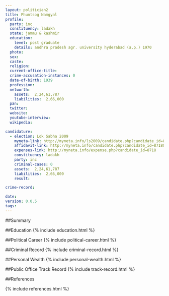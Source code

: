 ```yaml
---
layout: politician2
title: Phuntsog Namgyal
profile: 
  party: inc
  constituency: ladakh
  state: jammu & kashmir
  education: 
    level: post graduate
    details: andhra pradesh agr. university hyderabad (a.p.) 1970
  photo: 
  sex: 
  caste: 
  religion: 
  current-office-title: 
  crime-accusation-instances: 0
  date-of-birth: 1939
  profession: 
  networth: 
    assets:  2,24,61,787
    liabilities:  2,66,000
  pan: 
  twitter: 
  website: 
  youtube-interview: 
  wikipedia: 

candidature: 
  - election: Lok Sabha 2009
    myneta-link: http://myneta.info/ls2009/candidate.php?candidate_id=8718
    affidavit-link: http://myneta.info/candidate.php?candidate_id=8718&scan=original
    expenses-link: http://myneta.info/expense.php?candidate_id=8718
    constituency: ladakh 
    party: inc
    criminal-cases: 0
    assets:  2,24,61,787
    liabilities:  2,66,000
    result:  

crime-record: 

date: 
version: 0.0.5
tags: 
---
```

##Summary


##Education
{% include education.html %}


##Political Career
{% include political-career.html %}


##Criminal Record
{% include criminal-record.html %}


##Personal Wealth
{% include personal-wealth.html %}


##Public Office Track Record
{% include track-record.html %}


##References


{% include references.html %}